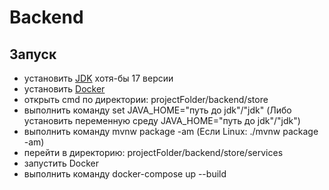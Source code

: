 # Backend

## Запуск

- установить [JDK](https://jdk.java.net/archive/) хотя-бы 17 версии
- установить [Docker](https://docs.docker.com/engine/install/)
- открыть cmd по директории: projectFolder/backend/store
- выполнить команду set JAVA_HOME="путь до jdk"/"jdk" (Либо установить переменную среду JAVA_HOME="путь до jdk"/"jdk")
- выполнить команду mvnw package -am (Если Linux: ./mvnw package -am)
- перейти в директорию: projectFolder/backend/store/services
- запустить Docker
- выполнить команду docker-compose up --build
